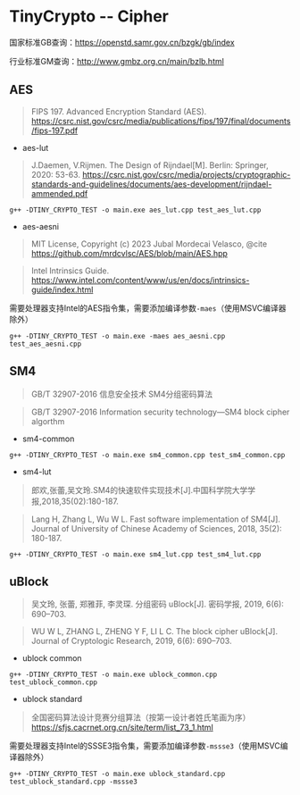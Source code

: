 # TinyCrypto -- Cipher

国家标准GB查询：https://openstd.samr.gov.cn/bzgk/gb/index

行业标准GM查询：http://www.gmbz.org.cn/main/bzlb.html

## AES

> FIPS 197. Advanced Encryption Standard (AES).
> https://csrc.nist.gov/csrc/media/publications/fips/197/final/documents/fips-197.pdf

* aes-lut

> J.Daemen, V.Rijmen. The Design of Rijndael[M]. Berlin: Springer, 2020: 53-63. 
> https://csrc.nist.gov/csrc/media/projects/cryptographic-standards-and-guidelines/documents/aes-development/rijndael-ammended.pdf

```
g++ -DTINY_CRYPTO_TEST -o main.exe aes_lut.cpp test_aes_lut.cpp
```

* aes-aesni

>  MIT License, Copyright (c) 2023 Jubal Mordecai Velasco, @cite https://github.com/mrdcvlsc/AES/blob/main/AES.hpp

> Intel Intrinsics Guide. https://www.intel.com/content/www/us/en/docs/intrinsics-guide/index.html

需要处理器支持Intel的AES指令集，需要添加编译参数`-maes`（使用MSVC编译器除外）

```
g++ -DTINY_CRYPTO_TEST -o main.exe -maes aes_aesni.cpp test_aes_aesni.cpp
```

## SM4

> GB/T 32907-2016 信息安全技术 SM4分组密码算法

> GB/T 32907-2016 Information security technology—SM4 block cipher algorthm

* sm4-common

```
g++ -DTINY_CRYPTO_TEST -o main.exe sm4_common.cpp test_sm4_common.cpp 
```

* sm4-lut

> 郎欢,张蕾,吴文玲.SM4的快速软件实现技术[J].中国科学院大学学报,2018,35(02):180-187.

> Lang H, Zhang L, Wu W L. Fast software implementation of SM4[J]. Journal of University of Chinese Academy of Sciences, 2018, 35(2): 180-187.

```
g++ -DTINY_CRYPTO_TEST -o main.exe sm4_lut.cpp test_sm4_lut.cpp
```

## uBlock

> 吴文玲, 张蕾, 郑雅菲, 李灵琛. 分组密码 uBlock[J]. 密码学报, 2019, 6(6): 690–703.

> WU W L, ZHANG L, ZHENG Y F, LI L C. The block cipher uBlock[J]. Journal of Cryptologic Research, 2019, 6(6): 690–703.

* ublock common

```
g++ -DTINY_CRYPTO_TEST -o main.exe ublock_common.cpp test_ublock_common.cpp
```

* ublock standard

> 全国密码算法设计竞赛分组算法（按第一设计者姓氏笔画为序）
> https://sfjs.cacrnet.org.cn/site/term/list_73_1.html

需要处理器支持Intel的SSSE3指令集，需要添加编译参数`-mssse3`（使用MSVC编译器除外）

```
g++ -DTINY_CRYPTO_TEST -o main.exe ublock_standard.cpp test_ublock_standard.cpp -mssse3
```